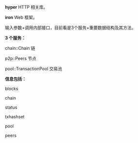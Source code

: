 **hyper** HTTP 相关库。

**iron** Web 框架。

输入参数+调用内部接口，目前看是3个服务+重要数据结构及其方法。

**3 个服务：**

chain::Chain 链

p2p::Peers 节点

pool::TransactionPool 交易池

**信息包括：**

blocks

chain

status

txhashset

pool

peers

